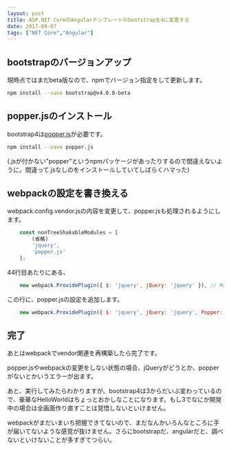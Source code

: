 ```yaml
---
layout: post
title: ASP.NET CoreのAngularテンプレートのbootstrapを4に変更する
date: 2017-09-07
tags: ["NET Core","Angular"]
---
```


## bootstrapのバージョンアップ

現時点ではまだbeta版なので、npmでバージョン指定をして更新します。

```bash
npm install --save bootstrap@v4.0.0-beta
```

## popper.jsのインストール

bootstrap4は[popper.js](https://popper.js.org/)が必要です。

```bash
npm install --save popper.js
```

(.jsが付かない"popper"というnpmパッケージがあったりするので間違えないように。間違って.jsなしのをインストールしていてしばらくハマった)

## webpackの設定を書き換える

webpack.config.vendor.jsの内容を変更して、popper.jsも処理されるようにします。

```javascript
    const nonTreeShakableModules = [
        (省略)
        'jquery',
        'popper.js'
    ];
```

44行目あたりにある、

```javascript
    new webpack.ProvidePlugin({ $: 'jquery', jQuery: 'jquery' }), // Maps these identifiers to the jQuery package (because Bootstrap expects it to be a global variable)
```

この行に、popper.jsの設定を追加します。

```javascript
    new webpack.ProvidePlugin({ $: 'jquery', jQuery: 'jquery', Popper: ['popper.js', 'default'] }), // Maps these identifiers to the jQuery package (because Bootstrap expects it to be a global variable)
```

## 完了

あとはwebpackでvendor関連を再構築したら完了です。

popper.jsやwebpackの変更をしない状態の場合、jQueryがどうとか、popperがないとかいうエラーが出ます。

あと、実行してみたらわかりますが、bootstrap4は3からだいぶ変わっているので、豪華なHelloWorldはちょっとおかしなことになります。もし3でなにか開発中の場合は全画面作り直すことは覚悟しないといけません。

webpackがまだいまいち把握できてないので、まだなんかいろんなところに手が届いてないような感覚が抜けません。さらにbootstrapだ、angularだと、調べないといけないことが多すぎてつらい。